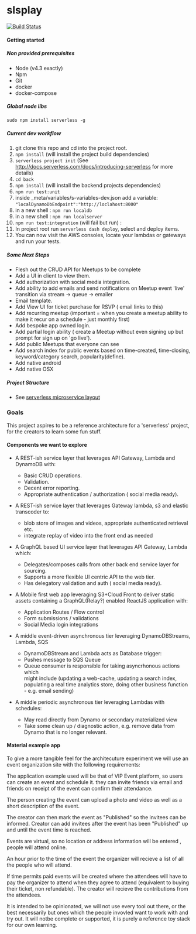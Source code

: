 # slsplay
[![Build Status](https://travis-ci.org/everve/slsplay.svg?branch=master)](https://travis-ci.org/everve/slsplay)

#### Getting started

##### Non provided prerequisites
 - Node (v4.3 exactly)
 - Npm
 - Git
 - docker
 - docker-compose

##### Global node libs
 `sudo npm install serverless -g`

##### Current dev workflow
   1.  git clone this repo and cd into the project root.
   2.  `npm install` (will install the project build dependencies)
   3.  `serverless project init`   (See http://docs.serverless.com/docs/introducing-serverless for more details)
   3.  `cd back`
   4.  `npm install` (will install the backend projects dependencies)
   5.  `npm run test:unit`
   6.  inside _meta/variables/s-variables-dev.json add a variable: `"localDynamoDbEndpoint":"http://loclahost:8000"`
   7.  in a new shell : `npm run localdb`
   8.  in a new shell : `npm run localserver`
   9.  `npm run test:integration` (will fail but run) :
   10.  In project root run `serverless dash deploy`, select and deploy items. 
   11. You can now visit the AWS consoles, locate your lambdas or gateways and run your tests.
   
##### Some Next Steps
   - Flesh out the CRUD API for Meetups to be complete
   - Add a UI in client to view them.
   - Add authorization with social media integration.
   - Add ability to add emails and send notifications on Meetup event 'live' transition via stream -> queue -> emailer
   - Email template.
   - Add View UI for ticket purchase for RSVP ( email links to this)
   - Add recurring meetup (important = when you create a meetup ability to make it recur on a schedule - just monthly first)
   - Add bespoke app owned login.
   - Add partial login ability ( create a Meetup without even signing up but prompt for sign up on 'go live').
   - Add public Meetups that everyone can see
   - Add search index for public events based on time-created, time-closing, keyword/category search, popularity(define).
   - Add native android
   - Add native OSX
  
   
##### Project Structure
   - See [serverless microservice layout](http://docs.serverless.com/docs/application-architectures)


### Goals

This project aspires to be a reference architecture for a 'serverless' project, for the creators to learn some fun stuff. 

#### Components we want to explore

* A REST-ish service layer that leverages API Gateway, Lambda and DynamoDB with:
    * Basic CRUD operations.
    * Validation.
    * Decent error reporting.
    * Appropriate authentication / authorization ( social media ready). 

* A REST-ish service layer that leverages Gateway lambda, s3 and elastic transcoder to:
    * blob store of images and videos, appropriate authenticated retrieval etc.
    * integrate  replay of video into the front end as needed 
    
* A GraphQL based UI service layer that leverages API Gateway, Lambda which:
    * Delegates/composes calls from other back end service layer for sourcing.
    * Supports a more flexible UI centric API to the web tier.
    * Has delegatory validation and auth ( social media ready). 

* A Mobile first web app leveraging S3+Cloud Front to deliver static assets containing a GraphQL(Relay?) enabled ReactJS application with:
    * Application Routes / Flow control
    * Form submissions / validations
    * Social Media login integrations

* A middle event-driven asynchronous tier leveraging DynamoDBStreams, Lambda, SQS
    * DynamoDBStream and Lambda acts as Database trigger:
    * Pushes message to SQS Queue
    * Queue consumer is responsible for taking asyncrhonous actions which       
          might include (updating a web-cache, updating a search index, populating
          a real time analytics store, doing other business function - e.g. email sending)
        
* A middle periodic asynchronous tier leveraging Lambdas with schedules:
    * May read directly from Dynamo or secondary materialized view
    * Take some clean up / diagnostic action, e.g. remove data from Dynamo
          that is no longer relevant.

#### Material example app

To give a more tangible feel for the architecuture experiment we will use an event organization site with the following requirements:

The application example used will be that of VIP Event platform, so users can create an event and schedule it. they can invite friends via email and friends on receipt of the event can confirm their attendance.

The person creating the event can upload a photo and video as well as a short description of the event. 

The creator can then mark the event as "Published" so the invitees can be informed.
Creator can add invitees after the event has been "Published" up and until the
event time is reached.

Events are virtual, so no location or address information will be entered , people will attend online. 

An hour prior to the time of the event the organizer will recieve a list of all the people who will attend. 

If time permits paid events will be created where the attendees will have to pay the organizer to attend when they agree to attend (equivalent to buying their ticket, non refundable). The creator will recieve the contributions from the attendees. 

It is intended to be opinionated, we will not use every tool out there, or the best necessarily but ones which the people invovled want to work with and try out. 
It will notbe complete or supported, it is purely a reference toy stack for 
our own learning. 


